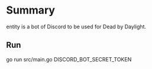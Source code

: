 # Summary
entity is a bot of Discord to be used for Dead by Daylight.




## Run
go run src/main.go DISCORD_BOT_SECRET_TOKEN